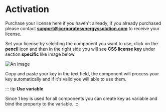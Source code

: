 # Activation

Purchase your license here if you haven't already, if you already purchased please contact <strong>support@corporatesynergyssolution.com</strong> to receive your license.

Set your license by selecting the component you want to use, click on the <strong>pencil</strong> icon and then in the right side you will see <strong> CSS license key </strong> under section <strong>specific</strong> like image below.

![An image](/key-props.png)

Copy and paste your key in the text field, the component will process your key automatically and if it's valid you will able to use them.

::: tip
<strong>Use variable</strong>

Since 1 key is used for all components you can create key as variable and bind the property to the variable.
:::
